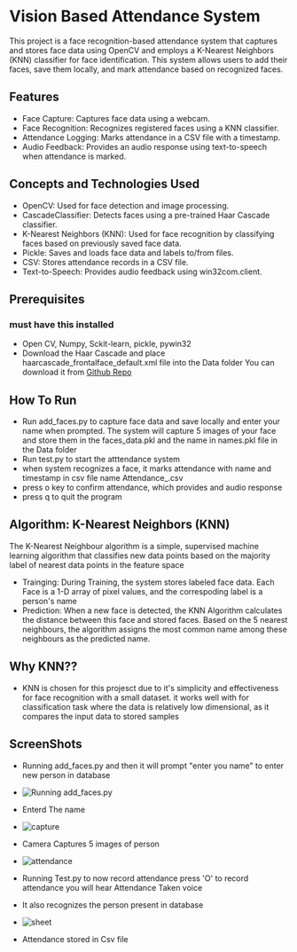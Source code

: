 # Vision Based Attendance System
 This project is a face recognition-based attendance system that captures and stores face data using OpenCV and employs a K-Nearest Neighbors (KNN) classifier for face identification. This system allows users to   add their faces, save them locally, and mark attendance based on recognized faces.


## Features
* Face Capture: Captures face data using a webcam.
* Face Recognition: Recognizes registered faces using a KNN classifier.
* Attendance Logging: Marks attendance in a CSV file with a timestamp.
* Audio Feedback: Provides an audio response using text-to-speech when attendance is marked.

## Concepts and Technologies Used
* OpenCV: Used for face detection and image processing.
* CascadeClassifier: Detects faces using a pre-trained Haar Cascade classifier.
* K-Nearest Neighbors (KNN): Used for face recognition by classifying faces based on previously saved face data.
* Pickle: Saves and loads face data and labels to/from files.
* CSV: Stores attendance records in a CSV file.
* Text-to-Speech: Provides audio feedback using win32com.client.

## Prerequisites
### must have this installed
* Open CV, Numpy, Sckit-learn, pickle, pywin32
* Download the Haar Cascade and place haarcascade_frontalface_default.xml file into the Data folder You can download it from [Github Repo](https://github.com/opencv/opencv/tree/master/data/haarcascades/)

## How To Run
* Run add_faces.py to capture face data and save locally and enter your name when prompted. The system will capture 5 images of your face and store them in the faces_data.pkl and the name in names.pkl file in the Data folder
* Run test.py to start the atttendance system
* when system recognizes a face, it marks attendance with name and timestamp in csv file name Attendance_<date>.csv
* press o key to confirm attendance, which provides and audio response
* press q to quit the program

## Algorithm: K-Nearest Neighbors (KNN)
The K-Nearest Neighbour algorithm is a simple, supervised machine learning algorithm that classifies new data points based on the majority label of nearest data points in the feature space 
* Trainging: During Training, the system stores labeled face data. Each Face is a 1-D array of pixel values, and the correspoding label is a person's name
* Prediction: When a new face is detected, the KNN Algorithm calculates the distance between this face and stored faces. Based on the 5 nearest neighbours, the algorithm assigns the most common name among these neighbours as the predicted name.

## Why KNN??
* KNN is chosen for this projesct due to it's simplicity and effectiveness for face recognition with a small dataset. it works well with for classification task where the data is relatively low dimensional, as it compares the input data to stored samples
  
## ScreenShots


* Running add_faces.py and then it will prompt "enter you name" to enter new person in database
* ![Running add_faces.py](https://github.com/user-attachments/assets/f51545d4-e785-4e5f-8dc0-bb8fd9b16683)
* Enterd The name
* ![capture](https://github.com/user-attachments/assets/7823ff10-adea-4d14-a4d5-45a54194011b)
* Camera Captures 5 images of person
* ![attendance](https://github.com/user-attachments/assets/010ff963-9200-462d-8895-edb40cf26e3f)
* Running Test.py to now record attendance press 'O' to record attendance you will hear Attendance Taken voice
* It also recognizes the person present in database

* ![sheet](https://github.com/user-attachments/assets/5d9cb378-8a32-44f8-8c50-f34078b5d498)
* Attendance stored in Csv file
